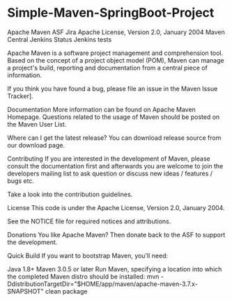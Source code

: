# Simple-Maven-SpringBoot-Project
 
Apache Maven
ASF Jira Apache License, Version 2.0, January 2004 Maven Central Jenkins Status Jenkins tests

Apache Maven is a software project management and comprehension tool. Based on the concept of a project object model (POM), Maven can manage a project's build, reporting and documentation from a central piece of information.

If you think you have found a bug, please file an issue in the Maven Issue Tracker].

Documentation
More information can be found on Apache Maven Homepage. Questions related to the usage of Maven should be posted on the Maven User List.

Where can I get the latest release?
You can download release source from our download page.

Contributing
If you are interested in the development of Maven, please consult the documentation first and afterwards you are welcome to join the developers mailing list to ask question or discuss new ideas / features / bugs etc.

Take a look into the contribution guidelines.

License
This code is under the Apache License, Version 2.0, January 2004.

See the NOTICE file for required notices and attributions.

Donations
You like Apache Maven? Then donate back to the ASF to support the development.

Quick Build
If you want to bootstrap Maven, you'll need:

Java 1.8+
Maven 3.0.5 or later
Run Maven, specifying a location into which the completed Maven distro should be installed:
mvn -DdistributionTargetDir="$HOME/app/maven/apache-maven-3.7.x-SNAPSHOT" clean package
